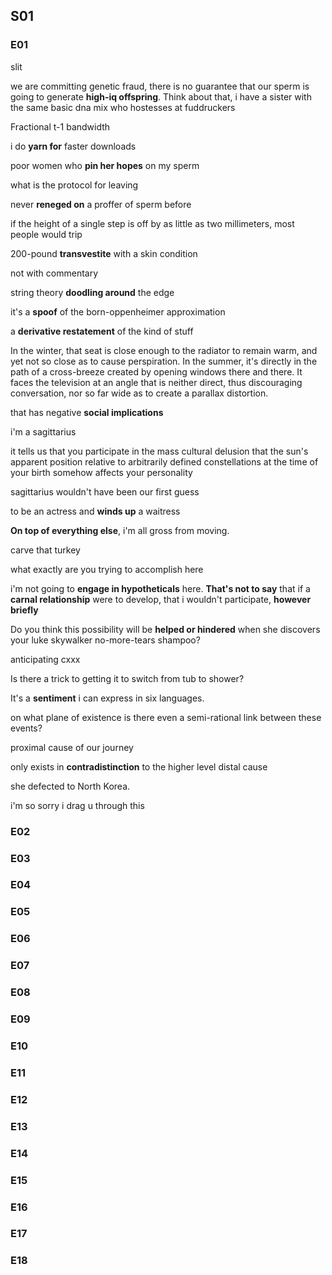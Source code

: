 ## S01

### E01

slit

we are committing genetic fraud, there is no guarantee that our sperm is going to generate **high-iq offspring**. Think about that, i have a sister with the same basic dna mix who hostesses at fuddruckers

Fractional t-1 bandwidth 

i do **yarn for** faster downloads

poor women who **pin her hopes** on my sperm

what is the protocol for leaving

never **reneged on** a proffer of sperm before

if the height of a single step is off by as little as two millimeters, most people would trip

200-pound **transvestite** with a skin condition

not with commentary

string theory **doodling around** the edge

it's a **spoof** of the born-oppenheimer approximation

a **derivative restatement** of the kind of stuff

In the winter, that seat is close enough to the radiator to remain warm, and yet not so close as to cause perspiration. In the summer, it's directly in the path of a cross-breeze created by opening windows there and there. It faces the television at an angle that is neither direct, thus discouraging conversation, nor so far wide as to create a parallax distortion.

that has negative **social implications**

i'm a sagittarius

it tells us that you participate in the mass cultural delusion that the sun's apparent position relative to arbitrarily defined constellations at the time of your birth somehow affects your personality

sagittarius wouldn't have been our first guess

to be an actress and **winds up** a waitress

**On top of everything else**, i'm all gross from moving.

carve that turkey

what exactly are you trying to accomplish here

i'm not going to **engage in hypotheticals** here. **That's not to say** that if a **carnal relationship** were to develop, that i wouldn't participate, **however briefly**

Do you think this possibility will be **helped or hindered** when she discovers your luke skywalker no-more-tears shampoo?

anticipating cxxx

Is there a trick to getting it to switch from tub to shower?

It's a **sentiment** i can express in six languages.

 on what plane of existence is there even a semi-rational link between these events?

proximal cause of our journey

only exists in **contradistinction** to the higher level distal cause

she defected to North Korea.

i'm so sorry i drag u through this



### E02

### E03

### E04

### E05

### E06

### E07

### E08

### E09

### E10

### E11

### E12

### E13

### E14

### E15

### E16

### E17

### E18

